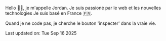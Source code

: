 
Hello 👋🏻, je m'appelle Jordan.
Je suis passioné par le web et les nouvelles technologies
Je suis basé en France 🇫🇷. 


<!--START SENTENCE-->
Quand je ne code pas, je cherche le bouton 'inspecter' dans la vraie vie.
<!--END SENTENCE-->

<!--START DATE-->
Last updated on: Tue Sep 16 2025
<!--END DATE-->


